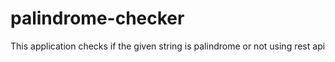 # palindrome-checker

This application checks if the given string is palindrome or not using rest api
